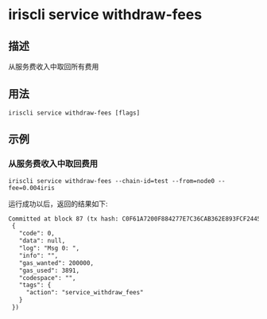 # iriscli service withdraw-fees 

## 描述

从服务费收入中取回所有费用

## 用法

```
iriscli service withdraw-fees [flags]
```


## 示例

### 从服务费收入中取回费用 
```shell
iriscli service withdraw-fees --chain-id=test --from=node0 --fee=0.004iris
```

运行成功以后，返回的结果如下:

```txt
Committed at block 87 (tx hash: C0F61A7200F884277E7C36CAB362E893FCF2445D8E4450D93AEF0755BF346EF6, response:
 {
   "code": 0,
   "data": null,
   "log": "Msg 0: ",
   "info": "",
   "gas_wanted": 200000,
   "gas_used": 3891,
   "codespace": "",
   "tags": {
     "action": "service_withdraw_fees"
   }
 })
```

